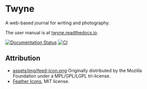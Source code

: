 Twyne
=====

A web-based journal for writing and photography.

The user manual is at [twyne.readthedocs.io](https://twyne.readthedocs.io/).

[![Documentation Status](https://readthedocs.org/projects/twyne/badge/?version=latest)](https://twyne.readthedocs.io/en/latest/?badge=latest)
[![CI](https://github.com/samwilson/twyne/workflows/CI/badge.svg)](https://github.com/samwilson/twyne/actions/workflows/ci.yml)

## Attribution

* [assets/img/feed-icon.png](https://commons.wikimedia.org/wiki/File:Feed-icon.svg) Originally distributed by the Mozilla Foundation under a MPL/GPL/LGPL tri-license.
* [Feather Icons](https://feathericons.com), MIT license.
